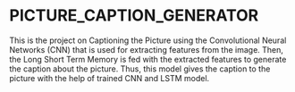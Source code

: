 # PICTURE_CAPTION_GENERATOR
This is the project on Captioning the Picture using the Convolutional Neural Networks (CNN) that is used for extracting features from the image. Then, the Long Short Term Memory is fed with the extracted features to generate the caption about the picture. Thus, this model gives the caption to the picture with the help of trained CNN and LSTM model.
